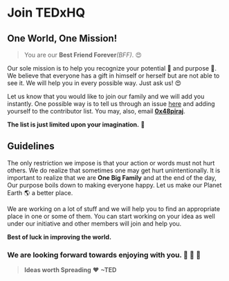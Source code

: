# Join TEDxHQ

## One World, One Mission!

> You are our **Best Friend Forever**_(BFF)_. :heart_eyes: 

Our sole mission is to help you recognize your potential :muscle:  and purpose :musical_note:. We believe that everyone has a gift in himself or herself but are not able to see it. We will help you in every possible way. Just ask us! :heart_eyes: 

Let us know that you would like to join our family and we will add you instantly. One possible way is to tell us through an issue [here](https://github.com/TEDxHQ/Join_TEDxHQ/issues) and adding yourself to the contributor list. You may, also, email **[0x48piraj](https://github.com/0x48piraj)**.

**The list is just limited upon your imagination.** :rocket: 

## Guidelines

The only restriction we impose is that your action or words must not hurt others. We do realize that sometimes one may get hurt unintentionally. It is important to realize that we are **One Big Family** and at the end of the day, Our purpose boils down to making everyone happy. Let us make our Planet Earth :earth_americas: a better place.

We are working on a lot of stuff and we will help you to find an appropriate place in one or some of them. You can start working on your idea as well under our initiative and other members will join and help you.

**Best of luck in improving the world.**

### We are looking forward towards enjoying with you. :wine_glass: :cake: :dancer: 

> **Ideas worth Spreading** :heart: **~TED**
